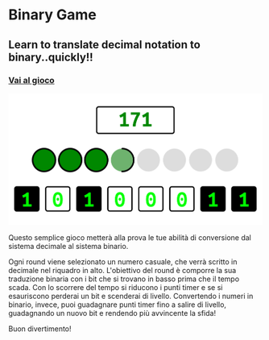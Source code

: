# Binary Game

## Learn to translate decimal notation to binary..quickly!!

### [Vai al gioco](index.html)

![Game Play Example](screenshot-landscape.png "Game Play Example")

Questo semplice gioco metterà alla prova le tue abilità di conversione dal sistema decimale al sistema binario.

Ogni round viene selezionato un numero casuale, che verrà scritto in decimale nel riquadro in alto. L'obiettivo del round è comporre la sua traduzione binaria con i bit che si trovano in basso prima che il tempo scada. Con lo scorrere del tempo si riducono i punti timer e se si esauriscono perderai un bit e scenderai di livello. Convertendo i numeri in binario, invece, puoi guadagnare punti timer fino a salire di livello, guadagnando un nuovo bit e rendendo più avvincente la sfida!

Buon divertimento!
